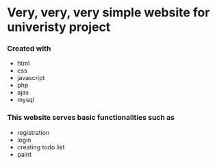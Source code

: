 # Very, very, very simple website for univeristy project

### Created with
- html
- css
- javascript
- php
- ajax
- mysql

### This website serves basic functionalities such as
- registration
- login
- creating todo list
- paint

